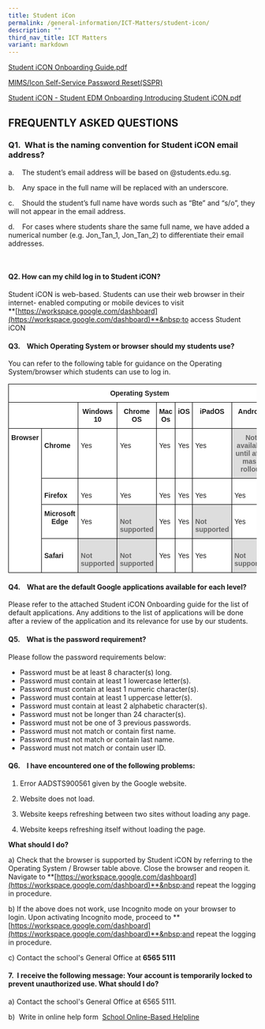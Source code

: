 ```yaml
---
title: Student iCon
permalink: /general-information/ICT-Matters/student-icon/
description: ""
third_nav_title: ICT Matters
variant: markdown
---
```

[Student iCON Onboarding Guide.pdf](/files/Student%20iCON%20Onboarding%20Guide.pdf)

[MIMS/Icon Self-Service Password Reset(SSPR)](/files/MIMS_SSPR_Guide.pdf)

[Student iCON - Student EDM Onboarding Introducing Student iCON.pdf](/files/Student%20iCON%20-%20Student%20EDM%20Onboarding%20%20Introducing%20Student%20iCON.pdf)

## FREQUENTLY ASKED QUESTIONS

  

### Q1.&nbsp;&nbsp;What is the naming convention for Student iCON email address?

  

a.&nbsp;&nbsp; &nbsp;The student’s email address will be based on @students.edu.sg.

b.&nbsp;&nbsp; &nbsp;Any space in the full name will be replaced with an underscore.

c.&nbsp;&nbsp; &nbsp;Should the student’s full name have words such as “Bte” and “s/o”, they will not appear in the email address.

d.&nbsp;&nbsp; &nbsp;For cases where students share the same full name, we have added a numerical number (e.g. Jon\_Tan\_1, Jon\_Tan\_2) to differentiate their email addresses.

&nbsp;&nbsp;

#### Q2. How can my child log in to Student iCON?

  

Student iCON is web-based. Students can use their web browser in their internet- enabled computing or mobile devices to visit  
**[https://workspace.google.com/dashboard](https://workspace.google.com/dashboard)**&nbsp;to access Student iCON

#### Q3.&nbsp;&nbsp; &nbsp;Which Operating System or browser should my students use?

  

You can refer to the following table for guidance on the Operating System/browser which students can use to log in.

<style type="text/css">
.tg  {border-collapse:collapse;border-spacing:0;}
.tg td{border-color:black;border-style:solid;border-width:1px;font-family:Arial, sans-serif;font-size:14px;
  overflow:hidden;padding:10px 5px;word-break:normal;}
.tg th{border-color:black;border-style:solid;border-width:1px;font-family:Arial, sans-serif;font-size:14px;
  font-weight:normal;overflow:hidden;padding:10px 5px;word-break:normal;}
.tg .tg-a4yv{background-color:#DDD;color:#666;font-weight:bold;text-align:center;vertical-align:top}
.tg .tg-e14l{background-color:#DDD;color:#666;font-weight:bold;text-align:left;vertical-align:top}
.tg .tg-baqh{text-align:center;vertical-align:top}
.tg .tg-9hzb{background-color:#FFF;font-weight:bold;text-align:center;vertical-align:top}
.tg .tg-amwm{font-weight:bold;text-align:center;vertical-align:top}
.tg .tg-dgl5{background-color:#FFF;font-weight:bold;text-align:left;vertical-align:top}
.tg .tg-ktyi{background-color:#FFF;text-align:left;vertical-align:top}
</style>
<table class="tg">
<thead>
  <tr>
    <th class="tg-9hzb" colspan="8">Operating System</th>
  </tr>
</thead>
<tbody>
  <tr>
    <td class="tg-9hzb" colspan="2"></td>
    <td class="tg-9hzb"><span style="font-weight:700;font-style:normal">Windows 10</span></td>
    <td class="tg-9hzb"><span style="font-weight:700;font-style:normal">Chrome OS</span></td>
    <td class="tg-9hzb"><span style="font-weight:700;font-style:normal">Mac Os</span></td>
    <td class="tg-9hzb">iOS</td>
    <td class="tg-amwm">iPadOS</td>
    <td class="tg-baqh"><span style="font-weight:bold">Android</span></td>
  </tr>
  <tr>
    <td class="tg-9hzb" rowspan="4">Browser</td>
    <td class="tg-dgl5"> <br>Chrome</td>
    <td class="tg-ktyi"> <br>Yes</td>
    <td class="tg-ktyi"> <br>Yes</td>
    <td class="tg-ktyi"> <br>Yes</td>
    <td class="tg-ktyi"> <br>Yes</td>
    <td class="tg-ktyi"> <br>Yes</td>
    <td class="tg-a4yv">Not available until after mass rollout</td>
  </tr>
  <tr>
    <td class="tg-dgl5"> <br>Firefox</td>
    <td class="tg-ktyi"> <br>Yes</td>
    <td class="tg-ktyi"> <br>Yes</td>
    <td class="tg-ktyi"> <br>Yes</td>
    <td class="tg-ktyi"> <br>Yes</td>
    <td class="tg-ktyi"> <br>Yes</td>
    <td class="tg-ktyi"> <br>Yes</td>
  </tr>
  <tr>
    <td class="tg-9hzb">Microsoft Edge</td>
    <td class="tg-ktyi"> <br>Yes</td>
    <td class="tg-e14l"> <br>Not supported</td>
    <td class="tg-ktyi"> <br>Yes</td>
    <td class="tg-ktyi"> <br>Yes</td>
    <td class="tg-e14l"> <br>Not supported</td>
    <td class="tg-ktyi"> <br>Yes</td>
  </tr>
  <tr>
    <td class="tg-dgl5"> <br>Safari</td>
    <td class="tg-e14l"> <br>Not supported</td>
    <td class="tg-e14l"> <br>Not supported</td>
    <td class="tg-ktyi"> <br>Yes</td>
    <td class="tg-ktyi"> <br>Yes</td>
    <td class="tg-ktyi"> <br>Yes</td>
    <td class="tg-e14l"> <br>Not supported</td>
  </tr>
</tbody>
</table>

#### Q4.&nbsp;&nbsp; &nbsp;What are the default Google applications available for each level?

  

Please refer to the attached Student iCON Onboarding guide for the list of default applications. Any additions to the list of applications will be done after a review of the application and its relevance for use by our students.  
  
  

#### Q5.&nbsp;&nbsp;&nbsp; What is the password requirement? &nbsp;

  

Please follow the password requirements below: &nbsp;

* Password must be at least 8 character(s) long.  
* Password must contain at least 1 lowercase letter(s).  
* Password must contain at least 1 numeric character(s).  
* Password must contain at least 1 uppercase letter(s).  
* Password must contain at least 2 alphabetic character(s).  
* Password must not be longer than 24 character(s).  
* Password must not be one of 3 previous passwords.  
* Password must not match or contain first name.  
* Password must not match or contain last name.  
*  Password must not match or contain user ID.

#### Q6.&nbsp; &nbsp; I have encountered one of the following problems:

  

1. Error AADSTS900561 given by the Google website.

2. Website does not load.

3. Website keeps refreshing between two sites without loading any page.

4. Website keeps refreshing itself without loading the page.

**What should I do?**

a)&nbsp;Check that the browser is supported by Student iCON by referring to the Operating System / Browser table above.&nbsp;Close the browser and reopen it. Navigate to&nbsp;**[https://workspace.google.com/dashboard](https://workspace.google.com/dashboard)**&nbsp;and repeat the logging in procedure.

b) If the above does not work, use&nbsp;Incognito mode&nbsp;on your browser to login.&nbsp;Upon activating Incognito mode, proceed to&nbsp;**[https://workspace.google.com/dashboard](https://workspace.google.com/dashboard)**&nbsp;and repeat the logging in procedure.

c) Contact the school's General Office at&nbsp;**6565 5111**

  

#### 7.&nbsp; I receive the following message:&nbsp;Your account is temporarily locked to prevent unauthorized use. What should I do?

a) Contact the school's General Office at&nbsp;6565 5111.&nbsp;

b)&nbsp;&nbsp;Write in online help form&nbsp;
[School Online-Based Helpline](https://go.gov.sg/peps-helpline)